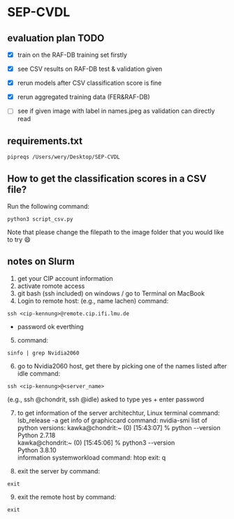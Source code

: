 # SEP-CVDL

## evaluation plan TODO
- [X] train on the RAF-DB training set firstly

- [X] see CSV results on RAF-DB test & validation given 

- [X] rerun models after CSV classification score is fine

- [X] rerun aggregated training data (FER&RAF-DB)

- [ ] see if given image with label in names.jpeg as validation can directly read


## requirements.txt
```
pipreqs /Users/wery/Desktop/SEP-CVDL
```

## How to get the classification scores in a CSV file?

Run the following command:
```
python3 script_csv.py
```
Note that please change the filepath to the image folder that you would like to try 😄

## notes on Slurm

1. get your CIP account information 
2. activate romote access
3. git bash (ssh included) on windows / go to Terminal on MacBook
4. Login to remote host: (e.g., name lachen) command:
```
ssh <cip-kennung>@remote.cip.ifi.lmu.de
```
 + password
ok everthing

5. command:
```
sinfo | grep Nvidia2060
```

6. go to Nvidia2060 host, get there by picking one of the names listed after idle 
command: 
```
ssh <cip-kennung>@<server_name>
```
(e.g., ssh <cip-kennung>@chondrit, ssh <cip-kennung>@idle) asked to type yes + enter password

7. to get information of the server architechtur, 
Linux terminal command: lsb_release -a
get info of graphiccard command: nvidia-smi
list of python versions: 
kawka@chondrit:~ (0) [15:43:07] % python --version  
Python 2.7.18  
kawka@chondrit:~ (0) [15:45:06] % python3 --version  
Python 3.8.10  
information systemworkload command: htop 
exit: q

8. exit the server by command:
```
exit
```

9. exit the remote host by command:
```
exit
```

